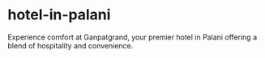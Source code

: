 # hotel-in-palani
Experience comfort at Ganpatgrand, your premier hotel in Palani offering a blend of hospitality and convenience. 
